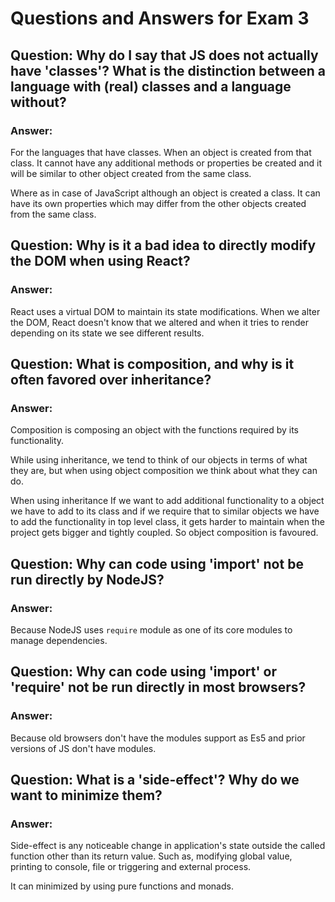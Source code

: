 # Questions and Answers for Exam 3

## Question:  Why do I say that JS does not actually have 'classes'?  What is the distinction between a language with (real) classes and a language without?

### Answer:

 For the languages that have classes. When an object is created from that class.
 It cannot have any additional methods or properties be created and it will be
 similar to other object created from the same class.  

 Where as in case of JavaScript although an object is created a class. It can
 have its own properties which may differ from the other objects created from
 the same class.

## Question:  Why is it a bad idea to directly modify the DOM when using React?

### Answer:

React uses a virtual DOM to maintain its state modifications. When we alter the
DOM, React doesn't know that we altered and when it tries to render depending
on its state we see different results.

## Question:  What is composition, and why is it often favored over inheritance?

### Answer:

Composition is composing an object with the functions required by its functionality.

While using inheritance, we tend to think of our objects in terms of what they are, but when using object composition we think about what they can do.  

When using inheritance If we want to add additional functionality to a object we have to add to its class and if we require that to similar objects we have to add the functionality in top level class, it gets harder to maintain when the project gets bigger and tightly coupled. So object composition is favoured.

## Question:  Why can code using 'import' not be run directly by NodeJS?  

### Answer:

Because NodeJS uses `require` module as one of its core modules to manage dependencies.

## Question:  Why can code using 'import' or 'require' not be run directly in most browsers?

### Answer:

Because old browsers don't have the modules support as Es5 and prior versions of JS don't have modules.

## Question:  What is a 'side-effect'?  Why do we want to minimize them?

### Answer:

Side-effect is any noticeable change in application's state outside the called function other than its return value. Such as, modifying global value, printing to console, file  or triggering and external process.  

It can minimized by using pure functions and monads. 
